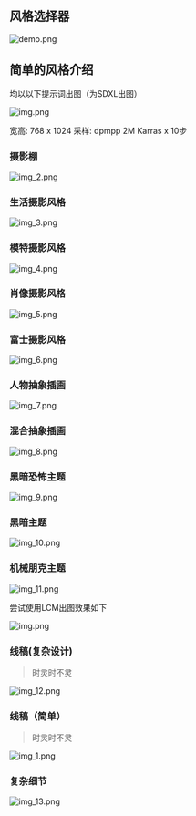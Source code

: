 ## 风格选择器

![demo.png](image/demo.png)

## 简单的风格介绍

均以以下提示词出图（为SDXL出图）

![img.png](image/img.png)

宽高: 768 x 1024
采样: dpmpp 2M Karras x 10步

### 摄影棚

![img_2.png](image/img_2.png)

### 生活摄影风格

![img_3.png](image/img_3.png)

### 模特摄影风格

![img_4.png](image/img_4.png)

### 肖像摄影风格

![img_5.png](image/img_5.png)

### 富士摄影风格

![img_6.png](image/img_6.png)

### 人物抽象插画

![img_7.png](image/img_7.png)

### 混合抽象插画

![img_8.png](image/img_8.png)

### 黑暗恐怖主题

![img_9.png](image/img_9.png)

### 黑暗主题

![img_10.png](image/img_10.png)

### 机械朋克主题

![img_11.png](image/img_11.png)

尝试使用LCM出图效果如下

![img.png](image/imgLCM.png)

### 线稿(复杂设计)

> 时灵时不灵

![img_12.png](image/img_12.png)

### 线稿（简单）

> 时灵时不灵

![img_1.png](image/img_1.png)

### 复杂细节

![img_13.png](image/img_13.png)